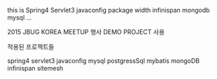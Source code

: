 this is Spring4 Servlet3 javaconfig package
width infinispan mongodb mysql ...

2015 JBUG KOREA MEETUP 행사 DEMO PROJECT 사용

적용된 프로젝트들

spring4 servlet3 javaconfig
mysql
postgressSql
mybatis
mongoDB
infinispan
sitemesh

